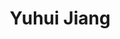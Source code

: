 ---
# Display name

title: Yuhui Jiang
user_groups: ["Graduated Master Students"]



organizations:
- name: 2008-2011 

Interests:
- Numerical study of nucleation of ordered phases

---